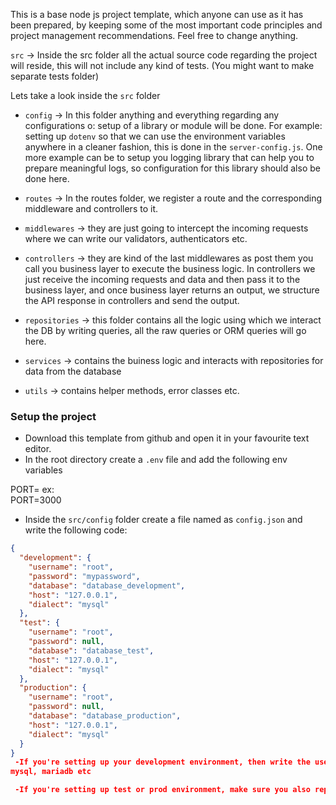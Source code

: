 This is a base node js project template, which anyone can use as it has been 
prepared, by keeping some of the most important code principles and project 
management recommendations. Feel free to change anything.

`src` → Inside the src folder all the actual source code regarding the project will 
reside, this will not include any kind of tests. (You might want to make separate 
tests folder)

Lets take a look inside the `src` folder

- `config` → In this folder anything and everything regarding any configurations o: 
  setup of a library or module will be done. For example: setting up `dotenv` so that 
  we can use the environment variables anywhere in a cleaner fashion, this is done in 
  the `server-config.js`. One more example can be to setup you logging library that 
  can help you to prepare meaningful logs, so configuration for this library should 
  also be done here.

- `routes` → In the routes folder, we register a route and the corresponding 
  middleware and controllers to it.

- `middlewares` → they are just going to intercept the incoming requests where we 
  can write our validators, authenticators etc.

- `controllers` → they are kind of the last middlewares as post them you call you 
  business layer to execute the business logic. In controllers we just receive the 
  incoming requests and data and then pass it to the business layer, and once business 
  layer returns an output, we structure the API response in controllers and send the 
  output.

- `repositories` → this folder contains all the logic using which we interact the 
  DB by writing queries, all the raw queries or ORM queries will go here.

- `services` → contains the buiness logic and interacts with repositories for data 
  from the database

- `utils` → contains helper methods, error classes etc.

### Setup the project

- Download this template from github and open it in your favourite text editor.  
- In the root directory create a `.env` file and add the following env variables  

PORT=<port number of your choice>
ex:  
PORT=3000


- Inside the `src/config` folder create a file named as `config.json` and write the 
following code:
```json
{
  "development": {
    "username": "root",
    "password": "mypassword",
    "database": "database_development",
    "host": "127.0.0.1",
    "dialect": "mysql"
  },
  "test": {
    "username": "root",
    "password": null,
    "database": "database_test",
    "host": "127.0.0.1",
    "dialect": "mysql"
  },
  "production": {
    "username": "root",
    "password": null,
    "database": "database_production",
    "host": "127.0.0.1",
    "dialect": "mysql"
  }
}
 -If you're setting up your development environment, then write the username of your db, password of your db and in dialect mention whatever db you are using for ex:
mysql, mariadb etc

 -If you're setting up test or prod environment, make sure you also replace the host with the hosted db url.